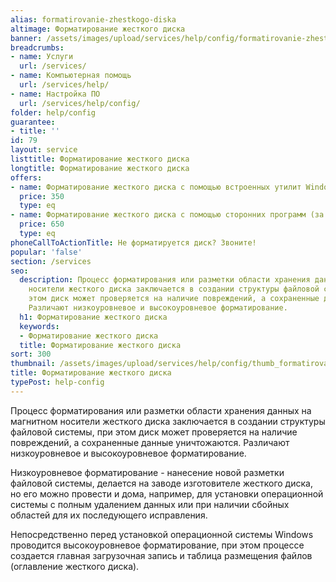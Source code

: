 ```yaml
---
alias: formatirovanie-zhestkogo-diska
altimage: Форматирование жесткого диска
banner: /assets/images/upload/services/help/config/formatirovanie-zhestkogo-diska.jpg
breadcrumbs:
- name: Услуги
  url: /services/
- name: Компьютерная помощь
  url: /services/help/
- name: Настройка ПО
  url: /services/help/config/
folder: help/config
guarantee:
- title: ''
id: 79
layout: service
listtitle: Форматирование жесткого диска
longtitle: Форматирование жесткого диска
offers:
- name: Форматирование жесткого диска с помощью встроенных утилит Windows (за 1 раздел)
  price: 350
  type: eq
- name: Форматирование жесткого диска с помощью сторонних программ (за 1 раздел)
  price: 650
  type: eq
phoneCallToActionTitle: Не форматируется диск? Звоните!
popular: 'false'
section: /services
seo:
  description: Процесс форматирования или разметки области хранения данных на магнитном
    носители жесткого диска заключается в создании структуры файловой системы, при
    этом диск может проверяется на наличие повреждений, а сохраненные данные уничтожаются.
    Различают низкоуровневое и высокоуровневое форматирование.
  h1: Форматирование жесткого диска
  keywords:
  - Форматирование жесткого диска
  title: Форматирование жесткого диска
sort: 300
thumbnail: /assets/images/upload/services/help/config/thumb_formatirovanie-zhestkogo-diska.jpg
title: Форматирование жесткого диска
typePost: help-config
---
```

Процесс форматирования или разметки области хранения данных на магнитном носители жесткого диска заключается в создании структуры файловой системы, при этом диск может проверяется на наличие повреждений, а сохраненные данные уничтожаются. Различают низкоуровневое и высокоуровневое форматирование.

Низкоуровневое форматирование - нанесение новой разметки файловой системы, делается на заводе изготовителе жесткого диска, но его можно провести и дома, например, для установки операционной системы с полным удалением данных или при наличии сбойных областей для их последующего исправления.

Непосредственно перед установкой операционной системы Windows проводится высокоуровневое форматирование, при этом процессе создается главная загрузочная запись и таблица размещения файлов (оглавление жесткого диска).

